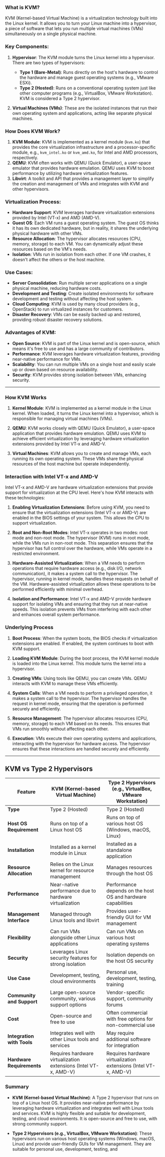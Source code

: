 

### What is KVM?
KVM (Kernel-based Virtual Machine) is a virtualization technology built into the Linux kernel. It allows you to turn your Linux machine into a hypervisor, a piece of software that lets you run multiple virtual machines (VMs) simultaneously on a single physical machine.

### Key Components:
1. **Hypervisor**: The KVM module turns the Linux kernel into a hypervisor. There are two types of hypervisors:
   - **Type 1 (Bare-Metal)**: Runs directly on the host's hardware to control the hardware and manage guest operating systems (e.g., VMware ESXi).
   - **Type 2 (Hosted)**: Runs on a conventional operating system just like other computer programs (e.g., VirtualBox, VMware Workstation). KVM is considered a Type 2 hypervisor.

2. **Virtual Machines (VMs)**: These are the isolated instances that run their own operating system and applications, acting like separate physical machines.

### How Does KVM Work?
1. **KVM Module**: KVM is implemented as a kernel module (`kvm.ko`) that provides the core virtualization infrastructure and a processor-specific module, e.g., `kvm_intel.ko` or `kvm_amd.ko`, for Intel and AMD processors, respectively.
2. **QEMU**: KVM often works with QEMU (Quick Emulator), a user-space emulator that provides hardware emulation. QEMU uses KVM to boost performance by utilizing hardware virtualization features.
3. **Libvirt**: A toolkit and API that provides a management layer to simplify the creation and management of VMs and integrates with KVM and other hypervisors.

### Virtualization Process:
- **Hardware Support**: KVM leverages hardware virtualization extensions provided by Intel (VT-x) and AMD (AMD-V).
- **Guest OS**: Each VM runs a guest operating system. The guest OS thinks it has its own dedicated hardware, but in reality, it shares the underlying physical hardware with other VMs.
- **Resource Allocation**: The hypervisor allocates resources (CPU, memory, storage) to each VM. You can dynamically adjust these resources based on the VM's needs.
- **Isolation**: VMs run in isolation from each other. If one VM crashes, it doesn't affect the others or the host machine.

### Use Cases:
- **Server Consolidation**: Run multiple server applications on a single physical machine, reducing hardware costs.
- **Development and Testing**: Create isolated environments for software development and testing without affecting the host system.
- **Cloud Computing**: KVM is used by many cloud providers (e.g., OpenStack) to run virtualized instances for customers.
- **Disaster Recovery**: VMs can be easily backed up and restored, providing robust disaster recovery solutions.

### Advantages of KVM:
- **Open Source**: KVM is part of the Linux kernel and is open-source, which means it's free to use and has a large community of contributors.
- **Performance**: KVM leverages hardware virtualization features, providing near-native performance for VMs.
- **Scalability**: You can run multiple VMs on a single host and easily scale up or down based on resource availability.
- **Security**: KVM provides strong isolation between VMs, enhancing security.

---

### How KVM Works

1. **Kernel Module**: KVM is implemented as a kernel module in the Linux kernel. When loaded, it turns the Linux kernel into a hypervisor, which is responsible for managing virtual machines (VMs).

2. **QEMU**: KVM works closely with QEMU (Quick Emulator), a user-space application that provides hardware emulation. QEMU uses KVM to achieve efficient virtualization by leveraging hardware virtualization extensions provided by Intel VT-x and AMD-V.

3. **Virtual Machines**: KVM allows you to create and manage VMs, each running its own operating system. These VMs share the physical resources of the host machine but operate independently.

### Interaction with Intel VT-x and AMD-V

Intel VT-x and AMD-V are hardware virtualization extensions that provide support for virtualization at the CPU level. Here's how KVM interacts with these technologies:

1. **Enabling Virtualization Extensions**: Before using KVM, you need to ensure that the virtualization extensions (Intel VT-x or AMD-V) are enabled in the BIOS settings of your system. This allows the CPU to support virtualization.

2. **Root and Non-Root Modes**: Intel VT-x operates in two modes: root mode and non-root mode. The hypervisor (KVM) runs in root mode, while the VMs run in non-root mode. This separation ensures that the hypervisor has full control over the hardware, while VMs operate in a restricted environment.

3. **Hardware-Assisted Virtualization**: When a VM needs to perform operations that require hardware access (e.g., disk I/O, network communication), it makes a system call to the hypervisor. The hypervisor, running in kernel mode, handles these requests on behalf of the VM. Hardware-assisted virtualization allows these operations to be performed efficiently with minimal overhead.

4. **Isolation and Performance**: Intel VT-x and AMD-V provide hardware support for isolating VMs and ensuring that they run at near-native speeds. This isolation prevents VMs from interfering with each other and enhances overall system performance.

### Underlying Process

1. **Boot Process**: When the system boots, the BIOS checks if virtualization extensions are enabled. If enabled, the system continues to boot with KVM support.

2. **Loading KVM Module**: During the boot process, the KVM kernel module is loaded into the Linux kernel. This module turns the kernel into a hypervisor.

3. **Creating VMs**: Using tools like QEMU, you can create VMs. QEMU interacts with KVM to manage these VMs efficiently.

4. **System Calls**: When a VM needs to perform a privileged operation, it makes a system call to the hypervisor. The hypervisor handles the request in kernel mode, ensuring that the operation is performed securely and efficiently.

5. **Resource Management**: The hypervisor allocates resources (CPU, memory, storage) to each VM based on its needs. This ensures that VMs run smoothly without affecting each other.

6. **Execution**: VMs execute their own operating systems and applications, interacting with the hypervisor for hardware access. The hypervisor ensures that these interactions are handled securely and efficiently.

---

## KVM vs Type 2 Hypervisors

| Feature                     | KVM (Kernel-based Virtual Machine) | Type 2 Hypervisors (e.g., VirtualBox, VMware Workstation) |
|-----------------------------|-----------------------------------|---------------------------------------------------------|
| **Type**                    | Type 2 (Hosted)                   | Type 2 (Hosted)                                         |
| **Host OS Requirement**     | Runs on top of a Linux host OS    | Runs on top of various host OS (Windows, macOS, Linux)  |
| **Installation**            | Installed as a kernel module in Linux | Installed as a standalone application                   |
| **Resource Allocation**     | Relies on the Linux kernel for resource management | Manages resources through the host OS                   |
| **Performance**             | Near-native performance due to hardware virtualization | Performance depends on the host OS and hardware capabilities |
| **Management Interface**    | Managed through Linux tools and libvirt | Provides user-friendly GUI for VM management            |
| **Flexibility**             | Can run VMs alongside other Linux applications | Can run VMs on various host operating systems           |
| **Security**                | Leverages Linux security features for strong isolation | Isolation depends on the host OS security               |
| **Use Case**                | Development, testing, cloud environments | Personal use, development, testing, training            |
| **Community and Support**   | Large open-source community, various support options | Vendor-specific support, community forums               |
| **Cost**                    | Open-source and free to use       | Often commercial with free options for non-commercial use |
| **Integration with Tools**  | Integrates well with other Linux tools and services | May require additional software for integration         |
| **Hardware Requirements**   | Requires hardware virtualization extensions (Intel VT-x, AMD-V) | Requires hardware virtualization extensions (Intel VT-x, AMD-V) |

### Summary

- **KVM (Kernel-based Virtual Machine)**: A Type 2 hypervisor that runs on top of a Linux host OS. It provides near-native performance by leveraging hardware virtualization and integrates well with Linux tools and services. KVM is highly flexible and suitable for development, testing, and cloud environments. It is open-source and free to use, with strong community support.

- **Type 2 Hypervisors (e.g., VirtualBox, VMware Workstation)**: These hypervisors run on various host operating systems (Windows, macOS, Linux) and provide user-friendly GUIs for VM management. They are suitable for personal use, development, testing, and 

